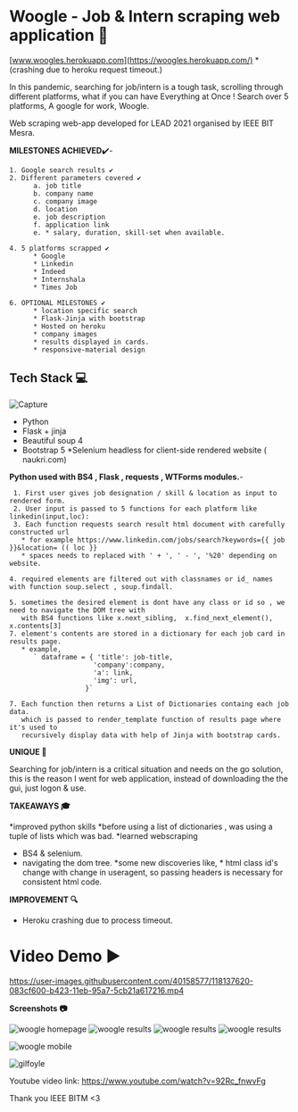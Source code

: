 # Woogle - Job & Intern scraping web application 📱

[www.woogles.herokuapp.com](https://woogles.herokuapp.com/) 
  *(crashing due to heroku request timeout.) 

In this pandemic, searching for job/intern is a tough task, scrolling through different platforms, what if you can have Everything at Once !
Search over 5 platforms, A google for work, Woogle.

Web scraping web-app developed for LEAD 2021 organised by IEEE BIT Mesra.

**MILESTONES ACHIEVED**✔️- 
  
    1. Google search results ✔️
    2. Different parameters covered ✔️
          a. job title
          b. company name
          c. company image
          d. location  
          e. job description
          f. application link 
          e. * salary, duration, skill-set when available.
          
    4. 5 platforms scrapped ✔️
          * Google
          * Linkedin
          * Indeed
          * Internshala  
          * Times Job
          
    6. OPTIONAL MILESTONES ✔️ 
          * location specific search 
          * Flask-Jinja with bootstrap 
          * Hosted on heroku
          * company images 
          * results displayed in cards.
          * responsive-material design
          
            

 ## Tech Stack 💻 ##
 
 ![Capture](https://user-images.githubusercontent.com/40158577/118145653-71286c00-b42b-11eb-8258-f78a8c1f4050.PNG)
 
 * Python 
 * Flask + jinja  
 * Beautiful soup 4 
 * Bootstrap 5 
   *Selenium headless for client-side rendered website ( naukri.com)
   

**Python used with BS4 , Flask , requests , WTForms modules.**- 
     
     1. First user gives job designation / skill & location as input to rendered form. 
     2. User input is passed to 5 functions for each platform like linkedin(input,loc): 
     3. Each function requests search result html document with carefully constructed url 
       * for example https://www.linkedin.com/jobs/search?keywords={{ job }}&location= (( loc }}
       * spaces needs to replaced with ' + ', ' - ', '%20' depending on website.

    4. required elements are filtered out with classnames or id_ names with function soup.select , soup.findall.
    
    5. sometimes the desired element is dont have any class or id so , we need to navigate the DOM tree with 
       with BS4 functions like x.next_sibling,  x.find_next_element(), x.contents[3]
    7. element's contents are stored in a dictionary for each job card in results page.
       * example, 
          ` dataframe = { 'title': job-title,
                         'company':company,
                         'a': link,
                         'img': url,
                       }` 
                       
    7. Each function then returns a List of Dictionaries containg each job data. 
       which is passed to render_template function of results page where it's used to 
       recursively display data with help of Jinja with bootstrap cards. 


**UNIQUE 🚀**

Searching for job/intern is a critical situation and needs on the go solution, this is the reason I went for web application, 
instead of downloading the the gui, just logon & use. 

**TAKEAWAYS 🎓**

*improved python skills
    *before using a list of dictionaries , was using a tuple of lists which was bad.
*learned webscraping 
   * BS4 & selenium.
   * navigating the dom tree.
*some new discoveries like,
    * html class id's change with change in useragent, so passing headers is necessary for consistent html code.



**IMPROVEMENT 🔍**

* Heroku crashing due to process timeout.


# **Video Demo ▶️** 


https://user-images.githubusercontent.com/40158577/118137620-083cf600-b423-11eb-95a7-5cb21a617216.mp4


**Screenshots 📷** 

![woogle homepage](https://i.imgur.com/jxThCQ1.png "woogle home") 
![woogle results](https://i.imgur.com/xkI3g6W.png "woogle results") 
![woogle results](https://i.imgur.com/zoRsn6d.png "woogle  internshala results") 
![woogle results](https://i.imgur.com/hbjGKyj.png "woogle  timesjob results") 


![woogle mobile](https://i.imgur.com/fHS3oip.png "woogle mobile")


![gilfoyle](https://github.com/mayukhpankaj/IEEE-LEAD-2.0/blob/master/Project-2/Mayukh%20Pankaj/static/gilfoyle.gif)


Youtube video link: https://www.youtube.com/watch?v=92Rc_fnwvFg

Thank you IEEE BITM <3
